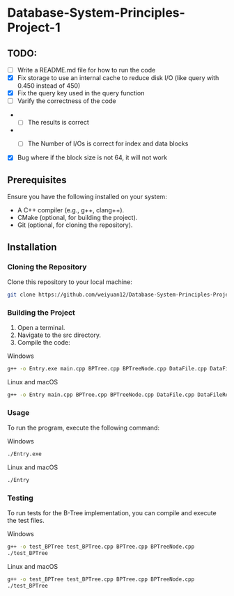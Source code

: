 # Database-System-Principles-Project-1
## TODO:

- [ ] Write a README.md file for how to run the code
- [x] Fix storage to use an internal cache to reduce disk I/O (like query with 0.450 instead of 450)
- [x] Fix the query key used in the query function
- [ ] Varify the correctness of the code
- - [ ] The results is correct
- - [ ] The Number of I/Os is correct for index and data blocks


- [x] Bug where if the block size is not 64, it will not work


## Prerequisites

Ensure you have the following installed on your system:

- A C++ compiler (e.g., g++, clang++).
- CMake (optional, for building the project).
- Git (optional, for cloning the repository).

## Installation

### Cloning the Repository

Clone this repository to your local machine:

```bash
git clone https://github.com/weiyuan12/Database-System-Principles-Project-1.git
```

### Building the Project

1. Open a terminal.
2. Navigate to the src directory.
3. Compile the code:

Windows
```bash
g++ -o Entry.exe main.cpp BPTree.cpp BPTreeNode.cpp DataFile.cpp DataFileReader.cpp Storage.cpp
```
Linux and macOS
```bash
g++ -o Entry main.cpp BPTree.cpp BPTreeNode.cpp DataFile.cpp DataFileReader.cpp Storage.cpp
```

### Usage
To run the program, execute the following command:

Windows
```bash
./Entry.exe
```
Linux and macOS
```bash
./Entry
```

### Testing
To run tests for the B-Tree implementation, you can compile and execute the test files.

Windows
```bash
g++ -o test_BPTree test_BPTree.cpp BPTree.cpp BPTreeNode.cpp
./test_BPTree
```
Linux and macOS
```bash
g++ -o test_BPTree test_BPTree.cpp BPTree.cpp BPTreeNode.cpp
./test_BPTree
```
